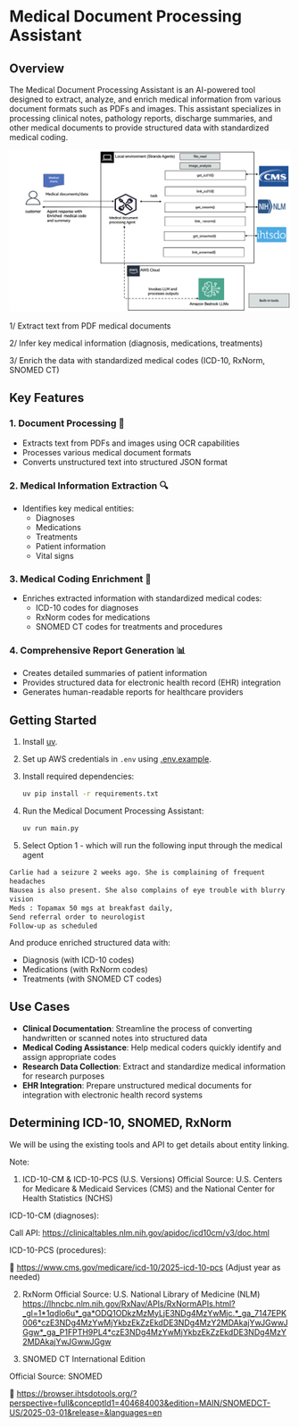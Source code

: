 # Medical Document Processing Assistant

## Overview

The Medical Document Processing Assistant is an AI-powered tool designed to extract, analyze, and enrich medical information from various document formats such as PDFs and images. This assistant specializes in processing clinical notes, pathology reports, discharge summaries, and other medical documents to provide structured data with standardized medical coding.

![architecture](./images/architecture.png)

1/ Extract text from PDF medical documents

2/ Infer key medical information (diagnosis, medications, treatments)

3/ Enrich the data with standardized medical codes (ICD-10, RxNorm, SNOMED CT)

## Key Features

### 1. Document Processing 📄
- Extracts text from PDFs and images using OCR capabilities
- Processes various medical document formats
- Converts unstructured text into structured JSON format

### 2. Medical Information Extraction 🔍
- Identifies key medical entities:
  - Diagnoses
  - Medications
  - Treatments
  - Patient information
  - Vital signs

### 3. Medical Coding Enrichment 🏥
- Enriches extracted information with standardized medical codes:
  - ICD-10 codes for diagnoses
  - RxNorm codes for medications
  - SNOMED CT codes for treatments and procedures

### 4. Comprehensive Report Generation 📊
- Creates detailed summaries of patient information
- Provides structured data for electronic health record (EHR) integration
- Generates human-readable reports for healthcare providers

## Getting Started

1. Install [uv](https://docs.astral.sh/uv/getting-started/installation/).

2. Set up AWS credentials in `.env` using [.env.example](./.env.example).

3. Install required dependencies:
   ```bash
   uv pip install -r requirements.txt
   ```

4. Run the Medical Document Processing Assistant:
   ```bash
   uv run main.py
   ```
5. Select Option 1 - which will run the following input through the medical agent
```
Carlie had a seizure 2 weeks ago. She is complaining of frequent headaches
Nausea is also present. She also complains of eye trouble with blurry vision
Meds : Topamax 50 mgs at breakfast daily,
Send referral order to neurologist
Follow-up as scheduled
```
And produce enriched structured data with:
- Diagnosis (with ICD-10 codes)
- Medications (with RxNorm codes)
- Treatments (with SNOMED CT codes)


## Use Cases

- **Clinical Documentation**: Streamline the process of converting handwritten or scanned notes into structured data
- **Medical Coding Assistance**: Help medical coders quickly identify and assign appropriate codes
- **Research Data Collection**: Extract and standardize medical information for research purposes
- **EHR Integration**: Prepare unstructured medical documents for integration with electronic health record systems

## Determining ICD-10, SNOMED, RxNorm

We will be using the existing tools and API to get details about entity linking. 

Note:
1. ICD-10-CM & ICD-10-PCS (U.S. Versions)
Official Source: U.S. Centers for Medicare & Medicaid Services (CMS) and the National Center for Health Statistics (NCHS)

ICD-10-CM (diagnoses):

Call API: https://clinicaltables.nlm.nih.gov/apidoc/icd10cm/v3/doc.html


ICD-10-PCS (procedures):

📍 https://www.cms.gov/medicare/icd-10/2025-icd-10-pcs
(Adjust year as needed)

2. RxNorm
Official Source: U.S. National Library of Medicine (NLM)
https://lhncbc.nlm.nih.gov/RxNav/APIs/RxNormAPIs.html?_gl=1*1qdlo6u*_ga*ODQ1ODkzMzMyLjE3NDg4MzYwMjc.*_ga_7147EPK006*czE3NDg4MzYwMjYkbzEkZzEkdDE3NDg4MzY2MDAkajYwJGwwJGgw*_ga_P1FPTH9PL4*czE3NDg4MzYwMjYkbzEkZzEkdDE3NDg4MzY2MDAkajYwJGwwJGgw

3. SNOMED CT
International Edition

Official Source: SNOMED 

📍 https://browser.ihtsdotools.org/?perspective=full&conceptId1=404684003&edition=MAIN/SNOMEDCT-US/2025-03-01&release=&languages=en

